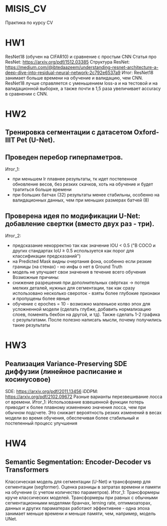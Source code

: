 # MISIS_CV
Практика по курсу CV

# HW1
ResNet18 (обучен на CIFAR10) и сравнение с простым CNN
Статья про ResNet: https://arxiv.org/pdf/1512.03385
Cтруктура ResNet: https://medium.com/@ibtedaazeem/understanding-resnet-architecture-a-deep-dive-into-residual-neural-network-2c792e6537a9
Итог: ResNet18 занимает больше времени на обучение и валидацию, чем CNN. ResNet18 лучше справляется с уменьшением loss-а и на тестовой и на валидационной выборке, а также почти в 1,5 раза увеличивает accuracy в сравнении с CNN.

# HW2
## Тренировка сегментации с датасетом Oxford-IIIT Pet (U-Net).
## Проведен перебор гиперпаметров. 
Итог_1:
- при меньшем lr плавнее результаты, тк идет постепенное обновление весов, без резких скачков, хоть на обучение и будет тратиться больше времени
- при больших батчах (32) результаты менее стабильны, особенно на валидационных данных, чем при меньших размерах батчей (8)
## Проверена идея по модификации U-Net: добавление свертки (вместо двух раз - три). 
Итог_2:
- предсказание некорректно так как значение IOU < 0.5 ("В COCO и других стандартах IoU ≥ 0.5 используется как порог для классификации предсказаний")
- на Predicted Mask видны очертания фона, особенно если резкие границы (на стенах) - но инфы о нет в Ground Truth
- модель не улучшает свои значения в течение всего обучения
Возможные причины:
- снижение разрешения при дополнительных свёртках -> потеря мелких деталей, нужных для сегментации, так как сразу использовано несколько свероток - взяты более глубокие признаки и пропущены более явные
- обучение с epoches = 10 - возможно маленькое колво эпох для усложненной модели
(сделать глубже, добавить нормализацию слоев, поменять бекбон на другой, и тд). Также сделать 1-2 графика с результатами. После полезно написать мысли, почему получились такие результаты

# HW3
## Реализация Variance-Preserving SDE диффузии (линейное расписание и косинусовое)
SDE: https://arxiv.org/pdf/2011.13456
iDDPM: https://arxiv.org/pdf/2102.09672
Разные варианты перезвешивание лосса от времени. Итог_1:
Использование взвешенной функции потерь приводит к более плавному изменению значения лосса, чем при обычном подсчете. Это снижает вероятность резких изменений в весах модели во время обучения, обеспечивая более стабильный и постепенный процесс улучшения

# HW4
## Semantic Segmentation: Encoder-Decoder vs Transformers
Классическая модель для сегментации (U-Net) и трансформер для сегментации (segformer). Оценка разницы в затратах времени и памяти на обучение (с учетом количество параметров). 
Итог_1: Трансформеры круче классических моделей. Трансформеры при равных с обычными сегментационными моделями бранчах, lerning rate, оптимизаторах, данных и других параматерах работают эффективнее - одна эпоха занимает меньше времени и меньше памяти, чем, например, модель UNet.


